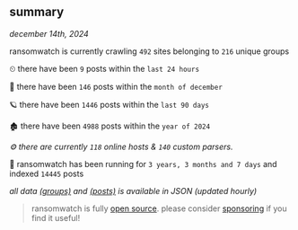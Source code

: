 
## summary
_december 14th, 2024_

ransomwatch is currently crawling `492` sites belonging to `216` unique groups

⏲ there have been `9` posts within the `last 24 hours`

🦈 there have been `146` posts within the `month of december`

🪐 there have been `1446` posts within the `last 90 days`

🏚 there have been `4988` posts within the `year of 2024`

_⚙️ there are currently `118` online hosts & `140` custom parsers._

🦕 ransomwatch has been running for `3 years, 3 months and 7 days` and indexed `14445` posts

_all data  [(groups)](http://ransomwhat.telemetry.ltd/groups) and [(posts)](http://ransomwhat.telemetry.ltd/posts) is available in JSON (updated hourly)_

> ransomwatch is fully [open source](https://github.com/joshhighet/ransomwatch#ransomwatch--). please consider [sponsoring](https://github.com/sponsors/joshhighet) if you find it useful!
